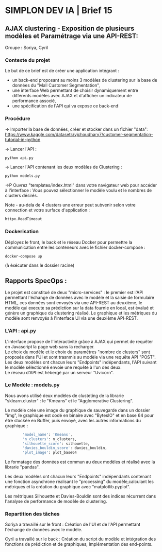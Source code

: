 # SIMPLON DEV IA | Brief 15
## AJAX clustering - Exposition de plusieurs modèles et Paramétrage via une API-REST:

Groupe : Soriya, Cyril

### Contexte du projet
Le but de ce brief est de créer une application intégrant :
- un back-end proposant au moins 3 modèles de clustering sur la base de données du "Mall Customer Segmentation",
- une interface Web permettant de choisir dynamiquement entre différents modèles avec AJAX et d'afficher un indicateur de performance associé,
- une spécification de l'API qui va expose ce back-end


### Procédure 

-> Importer la base de données, créer et stocker dans un fichier "data": 
https://www.kaggle.com/datasets/vjchoudhary7/customer-segmentation-tutorial-in-python


-> Lancer l'API :
```bash
python api.py
```

-> Lancer l'API contenant les deux modèles de Clustering :
```bash
python models.py
```

->P Ouvrez "templates/index.html" dans votre navigateur web pour accéder à l'interface :
Vous pouvez sélectionner le modèle voulu et le nombres de clusters désirés.

Note - au-dela de 4 clusters une erreur peut subvenir selon votre connection et votre surface d'application :

```bash
httpx.ReadTimeout
```
### Dockerisation

Déployez le front, le back et le réseau Docker pour permettre la communication entre les conteneurs avec le fichier docker-compose : 

```bash
docker-compose up
```

(à éxécuter dans le dossier racine)


## Rapports SpecOps :

Le projet est constitué de deux "micro-services" : le premier est l'API permettant l'échange de données avec le modèle et la saisie de formulaire HTML, ces données sont envoyés via une API-REST au deuxième, le modèle qui execute sa prédiction sur la data fournie en local, est évalué et génère un graphique du clustering réalisé. Le graphique et les métriques du modèle sont renvoyés à l'interface UI via une deuxième API-REST.

### L'API : api.py
L'interface propose de l'intéractivité grâce à AJAX qui permet de requêter en Javascript la page web sans la recharger.<br>
Le choix du modèle et le choix du paramètres "nombre de clusters" sont proposés dans l'UI et sont trasnmis au modèle via une requête API "POST".<br>
Les deux modèles ont chacun leurs "Endpoints" indépendants, l'API suivant le modèle sélectionné envoie une requête à l'un des deux.<br>
Le réseau d'API est hébergé par un serveur "Uvicorn".

### Le Modèle : models.py

Nous avons utilisé deux modèles de clusteting de la librarie "sklearn.cluster" : le "Kmeans" et le "Agglomerative Clustering".<br>

Le modèle crée une image du graphique de sauvegarde dans un dossier "img", le graphique est codé en binaire avec "BytesIO" et en base 64 pour être stockée en Buffer, puis envoyé, avec les autres informations du graphique :        

```bash
        'model_name': 'Kmeans',
        'n_clusters': n_clusters,
        'silhouette_score': silhouette,
        'davies_bouldin_score': davies_bouldin,
        'plot_image': plot_base64
```

Le formatage des données est commun au deux modèles et réalisé avec la librarie "pandas".<br>

Les deux modèles ont chacun leurs "Endpoints" indépendants contenant une fonction asynchrone réalisant le "processing" du modèle,calculant les métriques et la création du graphique avec "matplotlib.pyplot".<br>

Les métriques Silhouette et Davies-Bouldin sont des indices récurrent dans l'analyse de performance de modèle de clustering.<br>



### Repartition des tâches

Soriya a travaillé sur le front : Création de l'UI et de l'API permettant l'échange de données avec le modèle.<br>

Cyril a travaillé sur le back : Création du script du modèle et intégration des fonctions de prédiction et de graphiques, Implémentation des end-points.<br>

